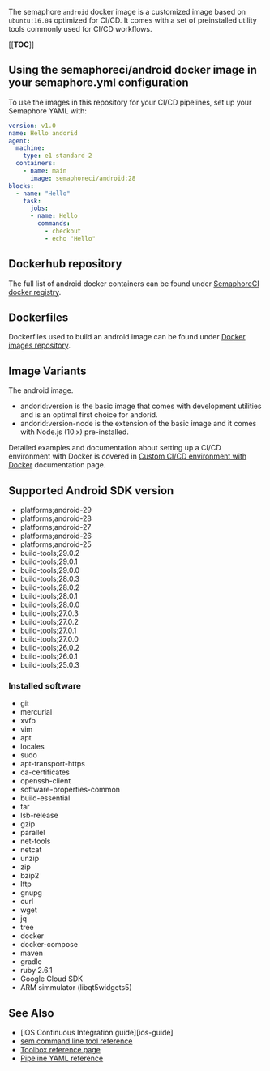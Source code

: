 The semaphore `android` docker image is a customized image based on `ubuntu:16.04`
optimized for CI/CD. It comes with a set of preinstalled utility tools commonly
used for CI/CD workflows.

[[__TOC__]]

## Using the semaphoreci/android docker image in your semaphore.yml configuration

To use the images in this repository for your CI/CD pipelines, set up your Semaphore YAML with:

``` yaml
version: v1.0
name: Hello andorid
agent:
  machine:
    type: e1-standard-2
  containers:
    - name: main
      image: semaphoreci/android:28
blocks:
  - name: "Hello"
    task:
      jobs:
      - name: Hello
        commands:
          - checkout
          - echo "Hello"
```

## Dockerhub repository
The full list of android docker containers can be found under [SemaphoreCI docker registry](https://hub.docker.com/repository/docker/semaphoreci/android).

## Dockerfiles
Dockerfiles used to build an android image can be found under [Docker images repository](https://github.com/semaphoreci/docker-images/tree/master/dockerfiles/android).

## Image Variants

The android image.

 - andorid:version is the basic image that comes with development utilities and is an optimal first choice for andorid.
 - andorid:version-node is the extension of the basic image and it comes with Node.js (10.x) pre-installed.

Detailed examples and documentation about setting up a CI/CD environment with Docker is covered in [Custom CI/CD environment with Docker](https://docs.semaphoreci.com/article/127-custom-ci-cd-environment-with-docker) documentation page.

## Supported Android SDK version

- platforms;android-29
- platforms;android-28
- platforms;android-27
- platforms;android-26
- platforms;android-25
- build-tools;29.0.2
- build-tools;29.0.1
- build-tools;29.0.0
- build-tools;28.0.3
- build-tools;28.0.2
- build-tools;28.0.1
- build-tools;28.0.0
- build-tools;27.0.3
- build-tools;27.0.2
- build-tools;27.0.1
- build-tools;27.0.0
- build-tools;26.0.2
- build-tools;26.0.1
- build-tools;25.0.3

### Installed software
- git
- mercurial
- xvfb
- vim
- apt
- locales
- sudo
- apt-transport-https
- ca-certificates
- openssh-client
- software-properties-common
- build-essential
- tar
- lsb-release
- gzip
- parallel
- net-tools
- netcat
- unzip
- zip
- bzip2
- lftp
- gnupg
- curl
- wget
- jq
- tree
- docker
- docker-compose
- maven
- gradle
- ruby 2.6.1
- Google Cloud SDK
- ARM simmulator (libqt5widgets5)


## See Also

- [iOS Continuous Integration guide][ios-guide]
- [sem command line tool reference](https://docs.semaphoreci.com/article/53-sem-reference)
- [Toolbox reference page](https://docs.semaphoreci.com/article/54-toolbox-reference)
- [Pipeline YAML reference](https://docs.semaphoreci.com/article/50-pipeline-yaml)
